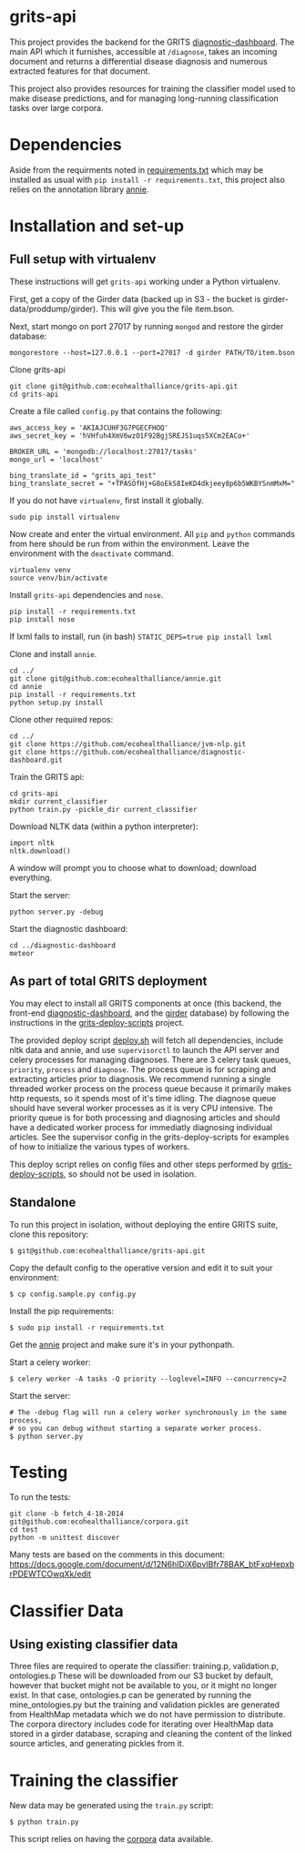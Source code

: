 # grits-api

This project provides the backend for the GRITS [diagnostic-dashboard](https://github.com/ecohealthalliance/diagnostic-dashboard). The main API which it furnishes, accessible at `/diagnose`, takes an incoming document and returns a differential disease diagnosis and numerous extracted features for that document.

This project also provides resources for training the classifier model used to make disease predictions, and for managing long-running classification tasks over large corpora.

# Dependencies

Aside from the requirments noted in [requirements.txt](requirements.txt) which may be installed as usual with `pip install -r requirements.txt`, this project also relies on the annotation library [annie](https://github.com/ecohealthalliance/annie).

# Installation and set-up

## Full setup with virtualenv

These instructions will get `grits-api` working under a Python virtualenv.

First, get a copy of the Girder data (backed up in S3 - the bucket is girder-data/proddump/girder). This will give you the file item.bson.

Next, start mongo on port 27017 by running `mongod` and restore the girder database:

    mongorestore --host=127.0.0.1 --port=27017 -d girder PATH/TO/item.bson

Clone grits-api

    git clone git@github.com:ecohealthalliance/grits-api.git
    cd grits-api

Create a file called `config.py` that contains the following:

    aws_access_key = 'AKIAJCUHF3G7PGECFHOQ'
    aws_secret_key = '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'

    BROKER_URL = 'mongodb://localhost:27017/tasks'
    mongo_url = 'localhost'

    bing_translate_id = "grits_api_test"
    bing_translate_secret = "+TPASOfHj+G8oEkS8IeKD4dkjeey8p6b5WKBYSnmMxM="

If you do not have `virtualenv`, first install it globally.

    sudo pip install virtualenv

Now create and enter the virtual environment. All `pip` and `python` commands from here should be run from within the environment. Leave the environment with the `deactivate` command.

    virtualenv venv
    source venv/bin/activate

Install `grits-api` dependencies and `nose`.

    pip install -r requirements.txt
    pip install nose

If lxml fails to install, run (in bash) `STATIC_DEPS=true pip install lxml`

Clone and install `annie`.

    cd ../
    git clone git@github.com:ecohealthalliance/annie.git
    cd annie
    pip install -r requirements.txt
    python setup.py install

Clone other required repos:

    cd ../
    git clone https://github.com/ecohealthalliance/jvm-nlp.git
    git clone https://github.com/ecohealthalliance/diagnostic-dashboard.git

Train the GRITS api:

    cd grits-api
    mkdir current_classifier
    python train.py -pickle_dir current_classifier

Download NLTK data (within a python interpreter):

    import nltk
    nltk.download()

A window will prompt you to choose what to download; download everything.

Start the server:

    python server.py -debug

Start the diagnostic dashboard:

    cd ../diagnostic-dashboard
    meteor


## As part of total GRITS deployment

You may elect to install all GRITS components at once (this backend, the front-end [diagnostic-dashboard](https://github.com/ecohealthalliance/diagnostic-dashboard), and the [girder](https://github.com/ecohealthalliance/girder) database) by following the instructions in the [grits-deploy-scripts](https://github.com/ecohealthalliance/grits-deploy-scripts) project.

The provided deploy script [deploy.sh](deploy.sh) will fetch all dependencies, include nltk data and annie, and use `supervisorctl` to launch the API server and celery processes for managing diagnoses. There are 3 celery task queues, `priority`, `process` and `diagnose`. The process queue is for scraping and extracting articles prior to diagnosis. We recommend running a single threaded worker process on the process queue because it primarily makes http requests, so it spends most of it's time idling. The diagnose queue should have several worker processes as it is very CPU intensive. The priority queue is for both processing and diagnosing articles and should have a dedicated worker process for immediatly diagnosing individual articles. See the supervisor config in the grits-deploy-scripts for examples of how to initialize the various types of workers.

This deploy script relies on config files and other steps performed by [grtis-deploy-scripts](https://github.com/ecohealthalliance/grits-deploy-scripts), so should not be used in isolation.

## Standalone

To run this project in isolation, without deploying the entire GRITS suite, clone this repository:

    $ git@github.com:ecohealthalliance/grits-api.git

Copy the default config to the operative version and edit it to suit your environment:

    $ cp config.sample.py config.py

Install the pip requirements:

    $ sudo pip install -r requirements.txt

Get the [annie](https://github.com/ecohealthalliance/annie) project and make sure it's in your pythonpath.

Start a celery worker:

	$ celery worker -A tasks -Q priority --loglevel=INFO --concurrency=2

Start the server:

	# The -debug flag will run a celery worker synchronously in the same process,
	# so you can debug without starting a separate worker process.
	$ python server.py

# Testing

To run the tests:

    git clone -b fetch_4-18-2014 git@github.com:ecohealthalliance/corpora.git
    cd test
    python -m unittest discover

Many tests are based on the comments in this document:
https://docs.google.com/document/d/12N6hIDiX6pvIBfr78BAK_btFxqHepxbrPDEWTCOwqXk/edit


# Classifier Data

## Using existing classifier data

Three files are required to operate the classifier: training.p, validation.p, ontologies.p
These will be downloaded from our S3 bucket by default, however that bucket might not
be available to you, or it might no longer exist. In that case, ontologies.p can be
generated by running the mine_ontologies.py but the training and validation pickles
are generated from HealthMap metadata which we do not have permission to distribute.
The corpora directory includes code for iterating over HealthMap data stored
in a girder database, scraping and cleaning the content of the linked source articles,
and generating pickles from it.

# Training the classifier

New data may be generated using the `train.py` script:

    $ python train.py

This script relies on having the [corpora](https://github.com/ecohealthalliance/corpora) data available.
